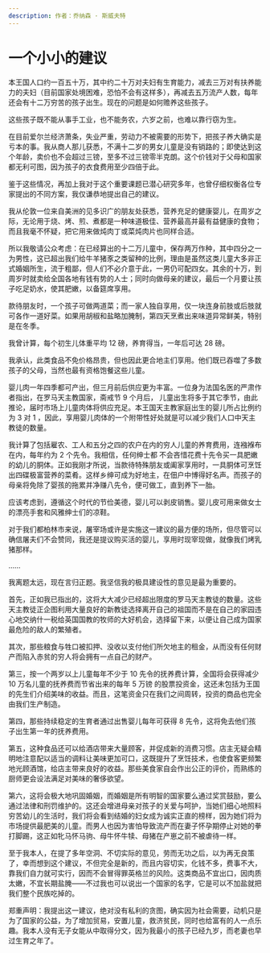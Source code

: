 ```yaml
---
description: 作者：乔纳森 · 斯威夫特
---
```


# 一个小小的建议

本王国人口约一百五十万，其中约二十万对夫妇有生育能力，减去三万对有扶养能力的夫妇（目前国家处境困难，恐怕不会有这样多），再减去五万流产人数，每年还会有十二万穷苦的孩子出生。现在的问题是如何赡养这些孩子。

这些孩子既不能从事手工业，也不能务农，六岁之前，也难以靠行窃为生。

在目前爱尔兰经济萧条，失业严重，劳动力不被需要的形势下，把孩子养大确实是亏本的事。我从商人那儿获悉，不满十二岁的男女儿童是没有销路的；即使达到这个年龄，卖价也不会超过三镑，至多不过三镑零半克朗。这个价钱对于父母和国家都无利可图，因为孩子的衣食费用至少四倍于此。

鉴于这些情况，再加上我对于这个重要课题已潜心研究多年，也曾仔细权衡各位专家提出的不同方案，我仅谦恭地提出自己的建议。

我从伦敦一位来自美洲的见多识广的朋友处获悉，营养充足的健康婴儿，在周岁之际，无论用于烧、烤、煎、煮都是一种味道极佳、营养最高并最有益健康的食物；而且我毫不怀疑，把它用来做炖肉丁或菜炖肉片也同样合适。

所以我敬请公众考虑：在已经算出的十二万儿童中，保存两万作种，其中四分之一为男性，这已超出我们给牛羊猪豕之类留种的比例，理由是虽然这类儿童大多非正式婚姻所生，流于粗鄙，但人们不必介意于此，一男仍可配四女。其余的十万，到周岁时就卖给全国各地有钱有势的人士；同时向做母亲的建议，最后一个月要让孩子吃足奶水，使其肥嫩，以备筵席享用。

款待朋友时，一个孩子可做两道菜；而一家人独自享用，仅一块连身前肢或后肢就可各作一道好菜。如果用胡椒和盐略加腌制，第四天烹煮出来味道异常鲜美，特别是在冬季。

我曾计算，每个初生儿体重平均 12 磅，养育得当，一年后可达 28 磅。

我承认，此类食品不免价格昂贵，但也因此更合地主们享用。他们既已吞噬了多数孩子的父母，当然也最有资格饱餐这些儿童。

婴儿肉一年四季都可产出，但三月前后供应更为丰富。一位身为法国名医的严肃作者指出，在罗马天主教国家，斋戒节 9 个月后， 儿童出生将多于其它季节，由此推论，届时市场上儿童肉体将供应充足。本王国天主教家庭出生的婴儿所占比例约为 3 对 1 ，因此，享用婴儿肉体的一个附带性好处就是可以减少我们人口中天主教徒的数量。

我计算了包括雇农、工人和五分之四的农户在内的穷人儿童的养育费用，连襁褓布在内，每年约为 2 个先令。我相信，任何绅士都 不会吝惜花费十先令买一具肥嫩的幼儿的胴体。正如我刚才所说，当款待特殊朋友或阖家享用时，一具胴体可烹饪出四碟极富营养的菜肴。这样乡绅可成为好地主，在佃户中博得好名声。而孩子的母亲将免除了婴孩的拖累并净赚八先令，便可做工，直到养下一胎。

应该考虑到，遵循这个时代的节俭美德，婴儿可以剥皮销售。婴儿皮可用来做女士的漂亮手套和风雅绅士们的凉鞋。

对于我们都柏林市来说，屠宰场或许是实施这一建议的最方便的场所，但尽管可以确信屠夫们不会赞同，我还是提议购买活的婴儿，享用时现宰现做，就像我们烤乳猪那样。

……

我离题太远，现在言归正题。我坚信我的极具建设性的意见是最为重要的。

首先，正如我已指出的，这将大大减少已经超出限度的罗马天主教徒的数量。这些天主教徒正企图利用大量良好的新教徒选择离开自己的祖国而不是在自己的家园违心地交纳什一税给英国国教的牧师的大好机会，选择留下来，以便让自己成为国家最危险的敌人的繁殖者。

其次，那些粮食与牲口被扣押、没收以支付他们所欠地主的租金，从而没有任何财产而陷入赤贫的穷人将会拥有一点自己的财产。

第三，按一个两岁以上儿童每年不少于 10 先令的抚养费计算，全国将会获得减少 10 万名儿童的抚养费而节省出来的每年 5 万镑 的股票投资金，这还未包括为王国的先生们介绍美味的收益。而且，这笔资金只在我们之间周转，投资的商品也完全由我们生产制造。

第四，那些持续稳定的生育者通过出售婴儿每年可获得 8 先令，这将免去他们孩子出生第一年的抚养费用。

第五，这种食品还可以给酒店带来大量顾客，并促成新的消费习惯。店主无疑会精明地注意配以适当的调料让美味更加可口，这既提升了烹饪技术，也使食客更频繁地光顾酒馆，给店主带来良好的收益。那些美食家自会作出公正的评价，而熟练的厨师更会设法满足对美味的奢侈欲望。

第六，这将会极大地巩固婚姻，而婚姻是所有明智的国家要么通过奖赏鼓励，要么通过法律和刑罚维护的。这还会增进母亲对孩子的关爱与呵护，当她们细心地照料穷苦幼儿的生活时，我们将会看到结婚的妇女成为诚实正直的榜样，因为她们将为市场提供最肥美的儿童。而男人也因为害怕导致流产而在妻子怀孕期停止对她的拳打脚踢，这正如牝马怀马驹、母牛怀牛犊、母猪在产崽之前不被虐待一样。

至于我本人，在提了多年空洞、不切实际的意见，劳而无功之后，以为再无良策了，幸而想到这个建议，不但完全是新的，而且内容切实，化钱不多，费事不大，靠我们自力就可实行，因而不会冒得罪英格兰的风险。这类商品不宜出口，因肉质太嫩，不宜长期盐腌——不过我也可以说出一个国家的名字，它是可以不加盐就把我们整个民族吃掉的。

郑重声明：我提出这一建议，绝对没有私利的贪图，确实因为社会需要，动机只是为了国家的公益，为了增加贸易，安置儿童，救济贫民，同时也给富有的人一点乐趣。我本人没有无子女能从中取得分文，因为我最小的孩子已经九岁，而老妻也早过生育之年了。
